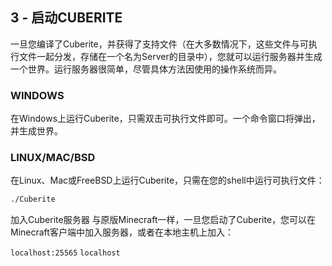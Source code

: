 ## 3 - 启动CUBERITE

一旦您编译了Cuberite，并获得了支持文件（在大多数情况下，这些文件与可执行文件一起分发，存储在一个名为Server的目录中），您就可以运行服务器并生成一个世界。运行服务器很简单，尽管具体方法因使用的操作系统而异。

### WINDOWS

在Windows上运行Cuberite，只需双击可执行文件即可。一个命令窗口将弹出，并生成世界。

### LINUX/MAC/BSD

在Linux、Mac或FreeBSD上运行Cuberite，只需在您的shell中运行可执行文件：

``` bash
./Cuberite
```

加入Cuberite服务器
与原版Minecraft一样，一旦您启动了Cuberite，您可以在Minecraft客户端中加入服务器，或者在本地主机上加入：

`localhost:25565`  `localhost`
